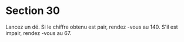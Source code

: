 # Section 30

Lancez un dé. Si le chiffre obtenu est pair, rendez -vous au 140.
S'il est impair, rendez -vous au 67.